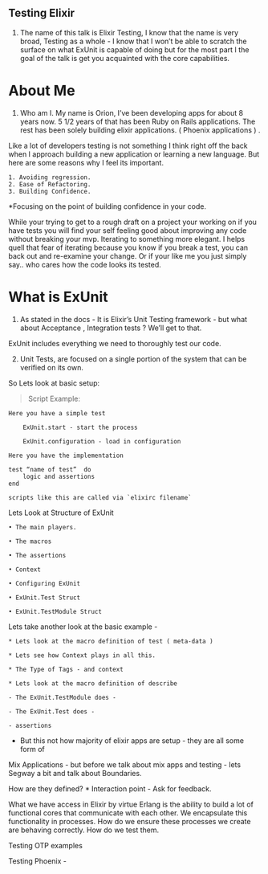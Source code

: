 Testing Elixir
----


1. The name of this talk is Elixir Testing, I know that the name is very broad, Testing as a whole - I know that I won’t be able to scratch the surface on what ExUnit is capable of doing but for the most part I the goal of the talk is get you acquainted with the core capabilities.

About Me
===

1. Who am I.  My name is Orion, I’ve been developing apps for about 8 years now.  5 1/2 years of that has been Ruby on Rails applications. The rest has been solely building elixir applications. ( Phoenix applications ) .

Like a lot of developers testing is not something I think right off the back when I approach building a new application or learning a new language.  But here are some reasons why I feel its important.

	1. Avoiding regression.
	2. Ease of Refactoring.
	3. Building Confidence.
	
*Focusing on the point of  building confidence in your code.  

While your trying to get to a rough draft on a project your working on if you have tests you will find your self feeling good about improving any code without breaking your mvp.  Iterating to something more elegant. I helps quell that fear of iterating because you know if you break a test, you can back out and re-examine your change.  Or if your like me you just simply say.. who cares how the code looks its tested.


What is ExUnit
===

1. As stated in the docs - It is Elixir’s Unit Testing framework - but what about Acceptance , Integration tests ? We’ll get to that.

ExUnit includes everything we need to thoroughly test our code.

2. Unit Tests, are focused on a single portion of the system that can be verified on its own.


So Lets look at basic setup:

> Script Example:

	Here you have a simple test

		ExUnit.start - start the process

		ExUnit.configuration - load in configuration 
	
	Here you have the implementation
	
	test “name of test”  do 
		logic and assertions
	end

	scripts like this are called via `elixirc filename`

Lets Look at Structure of ExUnit

	• The main players.

	• The macros

	• The assertions

	• Context

	• Configuring ExUnit

	• ExUnit.Test Struct
	
	• ExUnit.TestModule Struct

Lets take another look at the basic example - 

	* Lets look at the macro definition of test ( meta-data )

	* Lets see how Context plays in all this.

	* The Type of Tags - and context

	* Lets look at the macro definition of describe

	- The ExUnit.TestModule does - 

	- The ExUnit.Test does - 

	- assertions

* But this not how majority of elixir apps are setup - they are all some form of 


Mix Applications - but before we talk about mix apps and testing - lets Segway a bit and talk about Boundaries.

How are they defined? * Interaction point - Ask for feedback.

What we have access in Elixir by virtue Erlang is the ability to build a lot of functional cores that communicate with each other.  We encapsulate this functionality in processes.  How do we ensure these processes we create are behaving correctly.  How do we test them.


Testing OTP examples


Testing Phoenix - 





